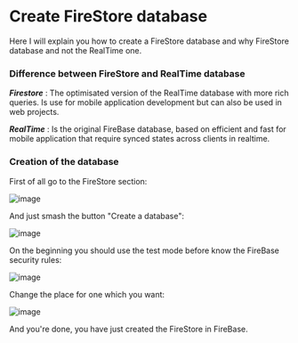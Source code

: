 # Create FireStore database

Here I will explain you how to create a FireStore database and why FireStore database and not the RealTime one.

### Difference between FireStore and RealTime database

***Firestore*** : The optimisated version of the RealTime database with more rich queries. Is use for mobile application development but can also be used in web projects.

***RealTime*** : Is the original FireBase database, based on efficient and fast for mobile application that require synced states across clients in realtime.

### Creation of the database 

First of all go to the FireStore section:

![image](https://user-images.githubusercontent.com/73474137/167041115-20cd1f31-e421-4109-8cd2-7538971e8e16.png)

And just smash the button "Create a database":

![image](https://user-images.githubusercontent.com/73474137/167041140-9218677e-997e-4831-9933-3ac53dd13abc.png)

On the beginning you should use the test mode before know the FireBase security rules:

![image](https://user-images.githubusercontent.com/73474137/167041237-33688ff8-d056-4da8-acc6-fcfe3c4a5e81.png)

Change the place for one which you want: 

![image](https://user-images.githubusercontent.com/73474137/167041328-4351852a-a8c3-4e59-91a2-5be79aeadfe5.png)

And you're done, you have just created the FireStore in FireBase.
